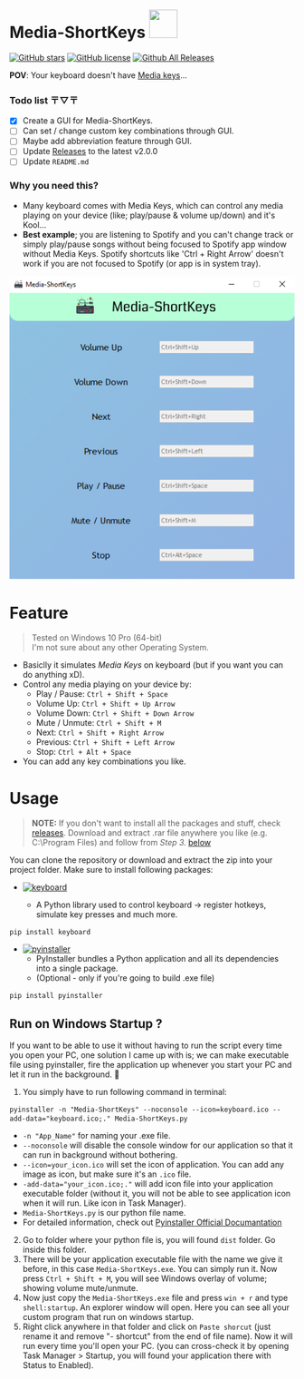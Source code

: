 # Media-ShortKeys <img src="https://cdn-icons-png.flaticon.com/512/4154/4154727.png"  width="50" height="50">

[![GitHub stars](https://img.shields.io/github/stars/CheapNightbot/Media-ShortKeys?style=social)](https://github.com/CheapNightbot/Media-ShortKeys/stargazers)
[![GitHub license](https://img.shields.io/github/license/CheapNightbot/Media-ShortKeys)](https://github.com/CheapNightbot/Media-ShortKeys/blob/main/LICENSE)
[![Github All Releases](https://img.shields.io/github/downloads/CheapNightbot/Media-ShortKeys/total.svg)]()

<B>POV</B>: Your keyboard doesn't have [Media keys](https://wiki.jriver.com/index.php/Keyboard_Media_Keys)...

### Todo list 〒▽〒
- [x] Create a GUI for Media-ShortKeys.
- [ ] Can set / change custom key combinations through GUI.
- [ ] Maybe add abbreviation feature through GUI.
- [ ] Update [Releases](https://github.com/CheapNightbot/Media-ShortKeys/releases) to the latest v2.0.0
- [ ] Update `README.md`

### Why you need this?
- Many keyboard comes with Media Keys, which can control any media playing on your device (like; play/pause & volume up/down) and it's Kool...
- <B>Best example</B>; you are listening to Spotify and you can't change track or simply play/pause songs without being focused to Spotify app window without Media Keys. Spotify shortcuts like 'Ctrl + Right Arrow' doesn't work if you are not focused to Spotify (or app is in system tray).

![Media-ShortKeys Screenshot](assets/MediaShortKeys_GUI_Screenshot.png)

# Feature
> Tested on Windows 10 Pro (64-bit)<br>I'm not sure about any other Operating System.
- Basiclly it simulates *Media Keys* on keyboard (but if you want you can do anything xD).
- Control any media playing on your device by:
    - Play / Pause: ``Ctrl + Shift + Space``
    - Volume Up: ``Ctrl + Shift + Up Arrow``
    - Volume Down: ``Ctrl + Shift + Down Arrow``
    - Mute / Unmute: ``Ctrl + Shift + M``
    - Next: ``Ctrl + Shift + Right Arrow``
    - Previous: ``Ctrl + Shift + Left Arrow``
    - Stop: ``Ctrl + Alt + Space``
- You can add any key combinations you like.

# Usage
> <B>NOTE:</B> If you don't want to install all the packages and stuff, check [releases](https://github.com/CheapNightbot/Media-ShortKeys/releases/tag/v1.0.0). Download and extract .rar file anywhere you like (e.g. C:\Program Files) and follow from *Step 3.* [below](https://github.com/CheapNightbot/Media-ShortKeys#run-on-windows-startup-)

You can clone the repository or download and extract the zip into your project folder.
Make sure to install following packages:
- [![keyboard](https://img.shields.io/badge/keyboard-v0.13.5-blue)](https://pypi.org/project/keyboard/)

    - A Python library used to control keyboard -> register hotkeys, simulate key presses and much more.
```
pip install keyboard
```
- [![pyinstaller](https://img.shields.io/badge/pyinstaller-v5.5-blue)](https://pypi.org/project/pyinstaller/)
    - PyInstaller bundles a Python application and all its dependencies into a single package.
    - (Optional - only if you're going to build .exe file)
```
pip install pyinstaller
```

## Run on Windows Startup ?
If you want to be able to use it without having to run the script every time you open your PC, one solution I came up with is; we can make executable file using pyinstaller, fire the application up whenever you start your PC and let it run in the background. 🤌

1. You simply have to run following command in terminal:
```
pyinstaller -n "Media-ShortKeys" --noconsole --icon=keyboard.ico --add-data="keyboard.ico;." Media-ShortKeys.py
```
- ``-n "App_Name"`` for naming your .exe file.
- ``--noconsole`` will disable the console window for our application so that it can run in background without bothering.
- ``--icon=your_icon.ico`` will set the icon of application. You can add any image as icon, but make sure it's an `.ico` file.
- ``-add-data="your_icon.ico;."`` will add icon file into your application executable folder (without it, you will not be able to see application icon when it will run. Like icon in Task Manager).
- ``Media-ShortKeys.py`` is our python file name.
- For detailed information, check out [Pyinstaller Official Documantation](https://pyinstaller.org/en/stable/) 

2. Go to folder where your python file is, you will found ``dist`` folder. Go inside this folder.
3. There will be your application executable file with the name we give it before, in this case ``Media-ShortKeys.exe``. You can simply run it. Now press ``Ctrl + Shift + M``, you will see Windows overlay of volume; showing volume mute/unmute.
4. Now just copy the ``Media-ShortKeys.exe`` file and press ``win + r`` and type ``shell:startup``. An explorer window will open. Here you can see all your custom program that run on windows startup.
5. Right click anywhere in that folder and click on ``Paste shorcut`` (just rename it and remove "- shortcut" from the end of file name). Now it will run every time you'll open your PC. (you can cross-check it by opening Task Manager > Startup, you will found your application there with Status to Enabled).
